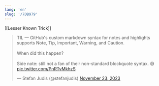 ```yaml
---
lang: 'en'
slug: '/7DB979'
---
```


[[Lesser Known Trick]]

<blockquote class="twitter-tweet"><p lang="en" dir="ltr">TIL — GitHub&#39;s custom markdown syntax for notes and highlights supports Note, Tip, Important, Warning, and Caution.<br/><br/>When did this happen?<br/><br/>Side note: still not a fan of their non-standard blockquote syntax. 😅 <a href="https://t.co/PnRTvMkhzS">pic.twitter.com/PnRTvMkhzS</a></p>&mdash; Stefan Judis (@stefanjudis) <a href="https://twitter.com/stefanjudis/status/1727785524340158878?ref_src=twsrc%5Etfw">November 23, 2023</a></blockquote>
